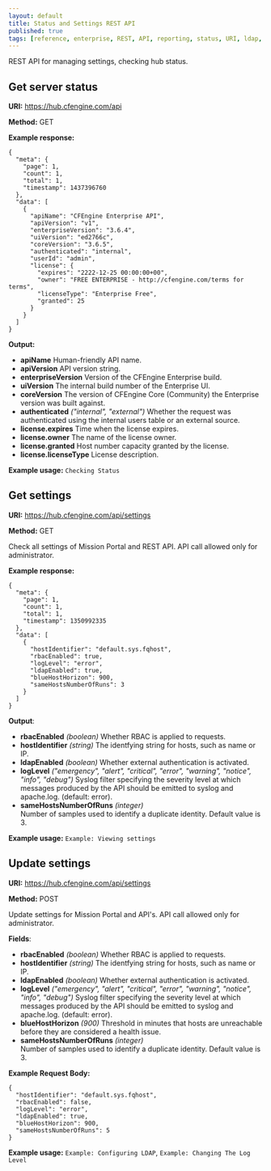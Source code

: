 ```yaml
---
layout: default
title: Status and Settings REST API
published: true
tags: [reference, enterprise, REST, API, reporting, status, URI, ldap, settings]
---
```


REST API for managing settings, checking hub status.

## Get server status

**URI:** https://hub.cfengine.com/api

**Method:** GET

**Example response:**

```
{
  "meta": {
    "page": 1,
    "count": 1,
    "total": 1,
    "timestamp": 1437396760
  },
  "data": [
    {
      "apiName": "CFEngine Enterprise API",
      "apiVersion": "v1",
      "enterpriseVersion": "3.6.4",
      "uiVersion": "ed2766c",
      "coreVersion": "3.6.5",
      "authenticated": "internal",
      "userId": "admin",
      "license": {
        "expires": "2222-12-25 00:00:00+00",
        "owner": "FREE ENTERPRISE - http://cfengine.com/terms for terms",
        "licenseType": "Enterprise Free",
        "granted": 25
      }
    }
  ]
}
```

**Output:**

* **apiName**
    Human-friendly API name.
* **apiVersion**
    API version string.
* **enterpriseVersion**
    Version of the CFEngine Enterprise build.
* **uiVersion**
    The internal build number of the Enterprise UI.
* **coreVersion**
    The version of CFEngine Core (Community) the Enterprise version was built against.
* **authenticated** *("internal", "external")*
    Whether the request was authenticated using the internal users table or an external source.
* **license.expires**
    Time when the license expires.
* **license.owner**
    The name of the license owner.
* **license.granted**
    Host number capacity granted by the license.
* **license.licenseType**
    License description.

**Example usage:** `Checking Status`

## Get settings

**URI:** https://hub.cfengine.com/api/settings

**Method:** GET

Check all settings of Mission Portal and REST API.
API call allowed only for administrator.

**Example response:**

```
{
  "meta": {
    "page": 1,
    "count": 1,
    "total": 1,
    "timestamp": 1350992335
  },
  "data": [
    {
      "hostIdentifier": "default.sys.fqhost",
      "rbacEnabled": true,
      "logLevel": "error",
      "ldapEnabled": true,
      "blueHostHorizon": 900,
      "sameHostsNumberOfRuns": 3
    }
  ]
}
```

**Output**:

* **rbacEnabled** *(boolean)*
    Whether RBAC is applied to requests.
* **hostIdentifier** *(string)*
    The identfying string for hosts, such as name or IP.
* **ldapEnabled** *(boolean)*
    Whether external authentication is activated.
* **logLevel** *("emergency", "alert", "critical", "error", "warning", "notice", "info", "debug")*
    Syslog filter specifying the severity level at which messages produced by the API should be emitted to syslog and apache.log. (default: error).
* **sameHostsNumberOfRuns** *(integer)*    
    Number of samples used to identify a duplicate identity. Default value is 3.


**Example usage:** `Example: Viewing settings`

## Update settings

**URI:** https://hub.cfengine.com/api/settings

**Method:** POST

Update settings for Mission Portal and API's. API call allowed only for
administrator.

**Fields**:

* **rbacEnabled** *(boolean)*
    Whether RBAC is applied to requests.
* **hostIdentifier** *(string)*
    The identfying string for hosts, such as name or IP.
* **ldapEnabled** *(boolean)*
    Whether external authentication is activated.
* **logLevel** *("emergency", "alert", "critical", "error", "warning", "notice", "info", "debug")*
    Syslog filter specifying the severity level at which messages produced by the API should be emitted to syslog and apache.log. (default: error).
* **blueHostHorizon** *(900)*
    Threshold in minutes that hosts are unreachable before they are considered a health issue.
* **sameHostsNumberOfRuns** *(integer)*    
    Number of samples used to identify a duplicate identity. Default value is 3.


**Example Request Body:**

```
{
  "hostIdentifier": "default.sys.fqhost",
  "rbacEnabled": false,
  "logLevel": "error",
  "ldapEnabled": true,
  "blueHostHorizon": 900,
  "sameHostsNumberOfRuns": 5
}
```

**Example usage:** `Example: Configuring LDAP`, `Example: Changing The Log Level`
